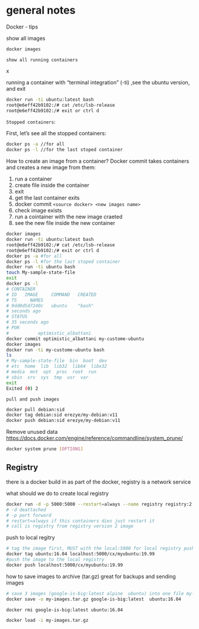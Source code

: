 # general notes

Docker - tips

show all images
```bash
docker images
```
``show all running containers``

x

running a container with “terminal integration” (-ti) ,see the ubuntu version, and exit
```bash
docker run -ti ubuntu:latest bash
root@e6eff42b9102:/# cat /etc/lsb-release
root@e6eff42b9102:/# exit or ctrl d
```


``Stopped containers``:

First, let’s see all the stopped containers:

```bash
docker ps -a //for all
docker ps -l //for the last stoped container
```

How to create an image from a container?
Docker commit takes containers and creates a new image from them:
1. run a container
2. create file inside the container
3. exit
4. get the last container exits
5. docker commit ``<source docker> <new images name>``
6. check image exists
7. run a cointainer with the new image craeted
8. see the new file inside the new container
 ```bash
docker images
docker run -ti ubuntu:latest bash
root@e6eff42b9102:/# cat /etc/lsb-release
root@e6eff42b9102:/# exit or ctrl d
docker ps -a #for all
docker ps -l #for the last stoped container
docker run -ti ubuntu bash
touch My-sample-state-file
exit
docker ps -l
# CONTAINER
# ID   IMAGE     COMMAND   CREATED
# TS     NAMES
# 9dd0d5d7240c   ubuntu    "bash"
# seconds ago
# STATUS
# 35 seconds ago
# POR
#           optimistic_albattani
docker commit optimistic_albattani my-custome-ubuntu
docker images
docker run -ti my-custome-ubuntu bash
ls
# My-sample-state-file  bin  boot  dev
# etc  home  lib  lib32  lib64  libx32
# media  mnt  opt  proc  root  run
# sbin  srv  sys  tmp  usr  var
exit
Exited (0) 2
```


``pull and push images``
```bash
docker pull debian:sid
docker tag debian:sid erezye/my-debian:v11
docker push debian:sid erezye/my-debian:v11
```




Remove unused data https://docs.docker.com/engine/reference/commandline/system_prune/

```bash
docker system prune [OPTIONS]
```

## Registry
there is a docker build in as part of the docker, registry is a network service

what should we do to create local registry

``` bash
docker run -d -p 5000:5000 --restart=always --name registry registry:2
# -d deattached
# -p port forword
# restart=always if this containers dies just restart it
# call is registry from registry version 2 image
```
push to local regitry
``` bash
# tag the image first, MUST with the local:5000 for local registry pushing
docker tag ubuntu:16.04 localhost:5000/cx/myubuntu:19.99
#push the image to the local registry
docker push localhost:5000/cx/myubuntu:19.99
```

how to save images to archive (tar.gz) great for backups and sending images


``` bash
# save 3 images (google-is-big:latest alpine  ubuntu) into one file my-images.tar.gz
docker save -o my-images.tar.gz google-is-big:latest  ubuntu:16.04

docker rmi google-is-big:latest ubuntu:16.04

docker load -i my-images.tar.gz
```

